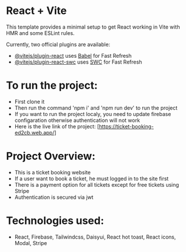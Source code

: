 # React + Vite

This template provides a minimal setup to get React working in Vite with HMR and some ESLint rules.

Currently, two official plugins are available:

- [@vitejs/plugin-react](https://github.com/vitejs/vite-plugin-react/blob/main/packages/plugin-react/README.md) uses [Babel](https://babeljs.io/) for Fast Refresh
- [@vitejs/plugin-react-swc](https://github.com/vitejs/vite-plugin-react-swc) uses [SWC](https://swc.rs/) for Fast Refresh


# To run the project:

* First clone it
* Then run the command 'npm i' and 'npm run dev' to run the project
* If you want to run the project localy, you need to update firebase configaration otherwise authentication will not work
* Here is the live link of the project: [https://ticket-booking-ed2cb.web.app/]

# Project Overview:

* This is a ticket booking website
* If a user want to book a ticket, he must logged in to the site first
* There is a payment option for all tickets except for free tickets using Stripe
* Authentication is secured via jwt

# Technologies used:

* React, Firebase, Tailwindcss, Daisyui, React hot toast, React icons, Modal, Stripe